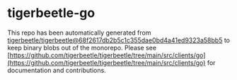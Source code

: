 # tigerbeetle-go
This repo has been automatically generated from [tigerbeetle/tigerbeetle@68f2617db2b5c1c355dae0bd4a41ed9323a58bb5](https://github.com/tigerbeetle/tigerbeetle/commit/68f2617db2b5c1c355dae0bd4a41ed9323a58bb5) to keep binary blobs out of the monorepo. Please see [https://github.com/tigerbeetle/tigerbeetle/tree/main/src/clients/go](https://github.com/tigerbeetle/tigerbeetle/tree/main/src/clients/go) for documentation and contributions.
